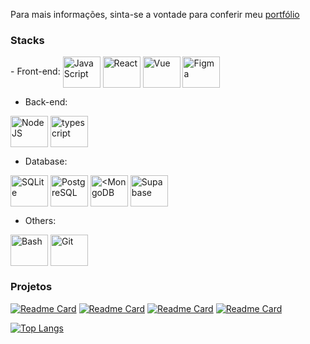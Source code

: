 <p>Para mais informações, sinta-se a vontade para conferir meu <a href="https://portfolio-leomartinez.vercel.app/" target="_blank">portfólio</a></p>


<h3>Stacks</h3>
- Front-end: 
<img align="center" title="JavaScript" height="50" width="60" src="https://cdn.jsdelivr.net/gh/devicons/devicon/icons/javascript/javascript-original.svg"/>
<img align="center" title="React" height="50" width="60" src="https://cdn.jsdelivr.net/gh/devicons/devicon@latest/icons/react/react-original-wordmark.svg"/>
<img align="center" title="Vue" height="50" width="60" src="https://cdn.jsdelivr.net/gh/devicons/devicon@latest/icons/vuejs/vuejs-original.svg" />
<img align="center" title="Figma" height="50" width="60" src="https://cdn.jsdelivr.net/gh/devicons/devicon/icons/figma/figma-original.svg" />

- Back-end:
<img align="center" title="NodeJS" height="50" width="60" src="https://cdn.jsdelivr.net/gh/devicons/devicon@latest/icons/nodejs/nodejs-original-wordmark.svg" />
<img align="center" title="typescript" height="50" width="60" src="https://cdn.jsdelivr.net/gh/devicons/devicon@latest/icons/typescript/typescript-original.svg" />
          
- Database:
<img align="center" title="SQLite" height="50" width="60" src="https://cdn.jsdelivr.net/gh/devicons/devicon@latest/icons/sqlite/sqlite-original-wordmark.svg" />
<img align="center" title="PostgreSQL" height="50" width="60" src="https://cdn.jsdelivr.net/gh/devicons/devicon@latest/icons/postgresql/postgresql-original.svg" />
<img align="center" title="<MongoDB" height="50" width="60" src="https://cdn.jsdelivr.net/gh/devicons/devicon@latest/icons/mongodb/mongodb-original-wordmark.svg" />
<img align="center" title="Supabase" height="50" width="60" src="https://cdn.jsdelivr.net/gh/devicons/devicon@latest/icons/supabase/supabase-original.svg" />

- Others:
<img align="center" title="Bash" height="50" width="60" src="https://cdn.jsdelivr.net/gh/devicons/devicon/icons/bash/bash-original.svg"/> 
<img align="center" title="Git" height="50" width="60" src="https://cdn.jsdelivr.net/gh/devicons/devicon/icons/git/git-original.svg"/>

<h3>Projetos</h3>

[![Readme Card](https://github-readme-stats.vercel.app/api/pin/?username=LeoMartinez013&repo=jogodavelha-vue&show_owner=false)](https://github.com/LeoMartinez013/jogodavelha-vue)
[![Readme Card](https://github-readme-stats.vercel.app/api/pin/?username=LeoMartinez013&repo=Gerenciamento-de-Processos&show_owner=false)](https://github.com/LeoMartinez013/Gerenciamento-de-Processos)
[![Readme Card](https://github-readme-stats.vercel.app/api/pin/?username=LeoMartinez013&repo=websocket-chat&show_owner=false)](https://github.com/LeoMartinez013/websocket-chat)
[![Readme Card](https://github-readme-stats.vercel.app/api/pin/?username=LeoMartinez013&repo=Lanchonete&show_owner=false)](https://github.com/LeoMartinez013/Lanchonete)

[![Top Langs](https://github-readme-stats.vercel.app/api/top-langs/?username=LeoMartinez013&layout=compact)](https://github.com/LeoMartinez013/github-readme-stats)



